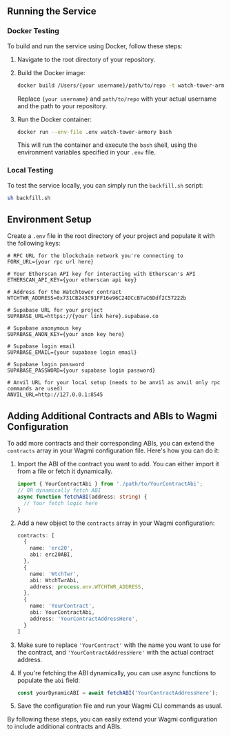 ## Running the Service

### Docker Testing

To build and run the service using Docker, follow these steps:

1. Navigate to the root directory of your repository.

2. Build the Docker image:

    ```bash
    docker build /Users/{your username}/path/to/repo -t watch-tower-armory
    ```

    Replace `{your username}` and `path/to/repo` with your actual username and the path to your repository.

3. Run the Docker container:

    ```bash
    docker run --env-file .env watch-tower-armory bash
    ```

    This will run the container and execute the `bash` shell, using the environment variables specified in your `.env` file.

### Local Testing

To test the service locally, you can simply run the `backfill.sh` script:

```bash
sh backfill.sh
```
## Environment Setup

Create a `.env` file in the root directory of your project and populate it with the following keys:

```env
# RPC URL for the blockchain network you're connecting to
FORK_URL={your rpc url here}

# Your Etherscan API key for interacting with Etherscan's API
ETHERSCAN_API_KEY={your etherscan api key}

# Address for the Watchtower contract
WTCHTWR_ADDRESS=0x731CB243C91FF16e96C24DCcB7aC6Ddf2C57222b

# Supabase URL for your project
SUPABASE_URL=https://{your link here}.supabase.co

# Supabase anonymous key
SUPABASE_ANON_KEY={your anon key here}

# Supabase login email
SUPABASE_EMAIL={your supabase login email}

# Supabase login password
SUPABASE_PASSWORD={your supabase login password}

# Anvil URL for your local setup (needs to be anvil as anvil only rpc commands are used)
ANVIL_URL=http://127.0.0.1:8545
```


## Adding Additional Contracts and ABIs to Wagmi Configuration

To add more contracts and their corresponding ABIs, you can extend the `contracts` array in your Wagmi configuration file. Here's how you can do it:

1. Import the ABI of the contract you want to add. You can either import it from a file or fetch it dynamically.

    ```typescript
    import { YourContractAbi } from './path/to/YourContractAbi';
    // OR dynamically fetch ABI
    async function fetchABI(address: string) {
      // Your fetch logic here
    }
    ```

2. Add a new object to the `contracts` array in your Wagmi configuration:

    ```typescript
    contracts: [
      {
        name: 'erc20',
        abi: erc20ABI,
      },
      {
        name: 'WtchTwr',
        abi: WtchTwrAbi,
        address: process.env.WTCHTWR_ADDRESS,
      },
      {
        name: 'YourContract',
        abi: YourContractAbi,
        address: 'YourContractAddressHere',
      }
    ]
    ```

3. Make sure to replace `'YourContract'` with the name you want to use for the contract, and `'YourContractAddressHere'` with the actual contract address.

4. If you're fetching the ABI dynamically, you can use async functions to populate the `abi` field:

    ```typescript
    const yourDynamicABI = await fetchABI('YourContractAddressHere');
    ```

5. Save the configuration file and run your Wagmi CLI commands as usual.

By following these steps, you can easily extend your Wagmi configuration to include additional contracts and ABIs.

